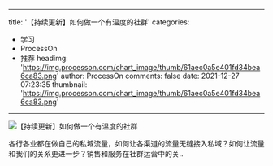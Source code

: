 
---
title: '【持续更新】如何做一个有温度的社群'
categories: 
 - 学习
 - ProcessOn
 - 推荐
headimg: 'https://img.processon.com/chart_image/thumb/61aec0a5e401fd34bea6ca83.png'
author: ProcessOn
comments: false
date: 2021-12-27 07:23:35
thumbnail: 'https://img.processon.com/chart_image/thumb/61aec0a5e401fd34bea6ca83.png'
---

<div>   
<img class="thumb" alt="【持续更新】如何做一个有温度的社群" src="https://img.processon.com/chart_image/thumb/61aec0a5e401fd34bea6ca83.png" referrerpolicy="no-referrer">
<p>各行各业都在做自己的私域流量，如何让各渠道的流量无缝接入私域？如何让流量和我们的关系更进一步？销售和服务在社群运营中的关..</p>  
</div>
            